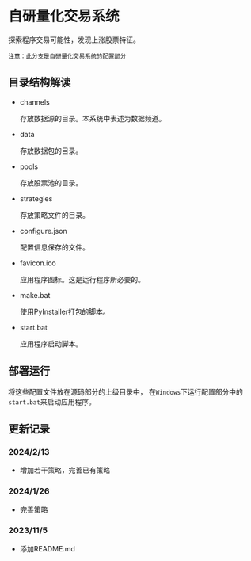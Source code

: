 # 自研量化交易系统
探索程序交易可能性，发现上涨股票特征。

    注意：此分支是自研量化交易系统的配置部分
## 目录结构解读
- channels

  存放数据源的目录。本系统中表述为数据频道。


- data

  存放数据包的目录。


- pools

  存放股票池的目录。


- strategies

  存放策略文件的目录。


- configure.json

  配置信息保存的文件。


- favicon.ico

  应用程序图标。这是运行程序所必要的。


- make.bat

  使用PyInstaller打包的脚本。


- start.bat

  应用程序启动脚本。
## 部署运行
将这些配置文件放在源码部分的上级目录中， 在`Windows`下运行配置部分中的`start.bat`来启动应用程序。
## 更新记录
### 2024/2/13
- 增加若干策略，完善已有策略
### 2024/1/26
- 完善策略
### 2023/11/5
- 添加README.md